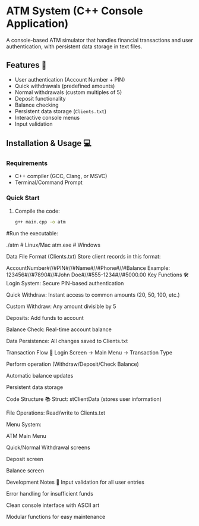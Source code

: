 # ATM System (C++ Console Application)

A console-based ATM simulator that handles financial transactions and user authentication, with persistent data storage in text files.

## Features 🏦
- User authentication (Account Number + PIN)
- Quick withdrawals (predefined amounts)
- Normal withdrawals (custom multiples of 5)
- Deposit functionality
- Balance checking
- Persistent data storage (`Clients.txt`)
- Interactive console menus
- Input validation

## Installation & Usage 💻

### Requirements
- C++ compiler (GCC, Clang, or MSVC)
- Terminal/Command Prompt

### Quick Start
1. Compile the code:
   ```bash
   g++ main.cpp -o atm

 #Run the executable:

./atm  # Linux/Mac
atm.exe  # Windows

Data File Format (Clients.txt)
Store client records in this format:


AccountNumber#//#PIN#//#Name#//#Phone#//#Balance
Example:
123456#//#7890#//#John Doe#//#555-1234#//#5000.00
Key Functions 🛠️
Login System: Secure PIN-based authentication

Quick Withdraw: Instant access to common amounts (20, 50, 100, etc.)

Custom Withdraw: Any amount divisible by 5

Deposits: Add funds to account

Balance Check: Real-time account balance

Data Persistence: All changes saved to Clients.txt

Transaction Flow 🔄
Login Screen → Main Menu → Transaction Type

Perform operation (Withdraw/Deposit/Check Balance)

Automatic balance updates

Persistent data storage

Code Structure 📚
Struct: stClientData (stores user information)

File Operations: Read/write to Clients.txt

Menu System:

ATM Main Menu

Quick/Normal Withdrawal screens

Deposit screen

Balance screen

Development Notes 📝
Input validation for all user entries

Error handling for insufficient funds

Clean console interface with ASCII art

Modular functions for easy maintenance


